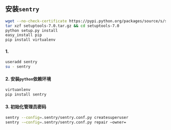 ## 安装`sentry`

```sh
wget --no-check-certificate https://pypi.python.org/packages/source/s/setuptools/setuptools-7.0.tar.gz#md5=6245d6752e2ef803c365f560f7f2f94
tar xzf setuptools-7.0.tar.gz && cd setuptools-7.0
python setup.py install
easy_install pip
pip install virtualenv
```

#### 1. 
```sh
useradd sentry
su - sentry
```

#### 2. 安装`python`依赖环境
```sh
virtuanlenv 
pip install sentry
```

#### 3. 初始化管理员密码
```sh
sentry --config=.sentry/sentry.conf.py createsuperuser
sentry -–config=.sentry/sentry.conf.py repair –owner=
```